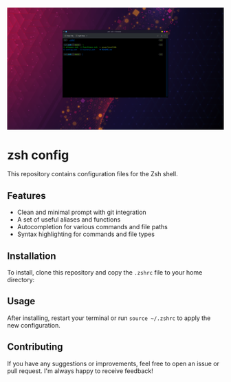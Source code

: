 ![Zsh shell](zsh_shell.png)

# zsh config

This repository contains configuration files for the Zsh shell.

## Features

-   Clean and minimal prompt with git integration
-   A set of useful aliases and functions
-   Autocompletion for various commands and file paths
-   Syntax highlighting for commands and file types

## Installation

To install, clone this repository and copy the `.zshrc` file to your home directory:

## Usage

After installing, restart your terminal or run `source ~/.zshrc` to apply the new configuration.

## Contributing

If you have any suggestions or improvements, feel free to open an issue or pull request. I'm always happy to receive feedback!
